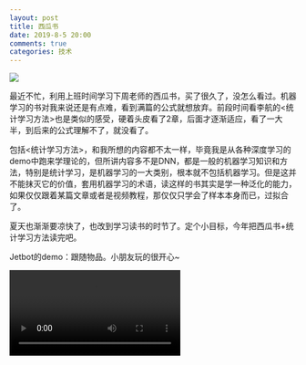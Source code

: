 ```yaml
---
layout: post
title: 西瓜书
date: 2019-8-5 20:00
comments: true
categories: 技术
---
```


![](http://pic.ashliu.com/2019080601.jpg)


最近不忙，利用上班时间学习下周老师的西瓜书，买了很久了，没怎么看过。机器学习的书对我来说还是有点难，看到满篇的公式就想放弃。前段时间看李航的<统计学习方法>也是类似的感受，硬着头皮看了2章，后面才逐渐适应，看了一大半，到后来的公式理解不了，就没看了。

包括<统计学习方法>，和我所想的内容都不太一样，毕竟我是从各种深度学习的demo中跑来学理论的，但所讲内容多不是DNN，都是一般的机器学习知识和方法，特别是统计学习，是机器学习的一大类别，根本就不包括机器学习。但是这并不能抹灭它的价值，套用机器学习的术语，读这样的书其实是学一种泛化的能力，如果仅仅跟着某篇文章或者是视频教程，那仅仅只学会了样本本身而已，过拟合了。

夏天也渐渐要凉快了，也改到学习读书的时节了。定个小目标，今年把西瓜书+统计学习方法读完吧。

Jetbot的demo：跟随物品。小朋友玩的很开心~

![](http://pic.ashliu.com/2019080602.mp4)